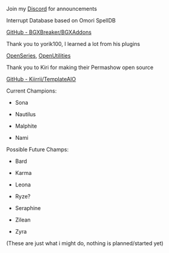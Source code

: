 Join my [Discord](https://discord.gg/dURC8dsFUr) for announcements

Interrupt Database based on Omori SpellDB

[GitHub - BGXBreaker/BGXAddons](https://github.com/BGXBreaker/BGXAddons)

Thank you to yorik100, I learned a lot from his plugins

[OpenSeries](https://github.com/yorik100/OpenSeries), [OpenUtilities](https://github.com/yorik100/OpenUtilities)

Thank you to Kiri for making their Permashow open source

[GitHub - Kiirrii/TemplateAIO](https://github.com/Kiirrii/TemplateAIO)

Current Champions:

- Sona

- Nautilus

- Malphite

- Nami

Possible Future Champs: 

- Bard

- Karma

- Leona

- Ryze?

- Seraphine

- Zilean

- Zyra

(These are just what i might do, nothing is planned/started yet)
